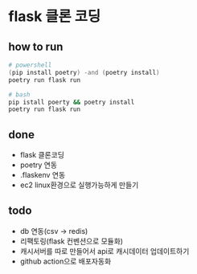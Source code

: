 # flask 클론 코딩

## how to run

```powershell
# powershell
(pip install poetry) -and (poetry install)
poetry run flask run
```

```bash
# bash
pip istall poerty && poetry install
poetry run flask run
```

## done

- flask 클론코딩
- poetry 연동
- .flaskenv 연동
- ec2 linux환경으로 실행가능하게 만들기

## todo

- db 연동(csv -> redis)
- 리팩토링(flask 컨벤션으로 모듈화)
- 캐시서버를 따로 만들어서 api로 캐시데이터 업데이트하기
- github action으로 배포자동화